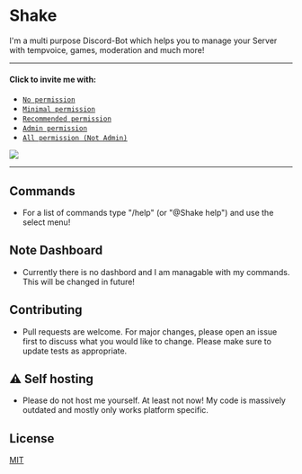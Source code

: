 # Shake

I'm a multi purpose Discord-Bot which helps you to manage your Server with tempvoice, games, moderation and much more!

---

#### Click to invite me with:

-   [`No permission`](https://discord.com/api/oauth2/authorize?client_id=778938275397632021&permissions=0&scope=bot%20applications.commands)
-   [`Minimal permission`](https://discord.com/api/oauth2/authorize?client_id=778938275397632021&permissions=385088&scope=bot%20applications.commands)
-   [`Recommended permission`](https://discord.com/api/oauth2/authorize?client_id=778938275397632021&permissions=2013651062&scope=bot%20applications.commands)
-   [`Admin permission`](https://discord.com/api/oauth2/authorize?client_id=778938275397632021&permissions=8&scope=bot%20applications.commands)
-   [`All permission (Not Admin)`](https://discord.com/api/oauth2/authorize?client_id=778938275397632021&permissions=545460846583&scope=bot%20applications.commands)

<a href="https://top.gg/bot/778938275397632021"><img src="https://top.gg/api/widget/upvotes/778938275397632021.svg"></a>

---

## Commands

-   For a list of commands type "/help" (or "@Shake help") and use the select menu!

## **Note** Dashboard

-   Currently there is no dashbord and I am managable with my commands.
    This will be changed in future!

## Contributing

-   Pull requests are welcome. For major changes, please open an issue first to discuss what you would like to change.
    Please make sure to update tests as appropriate.

## :warning: Self hosting

-   Please do not host me yourself. At least not now! My code is massively outdated and mostly only works platform specific.

## License

[MIT](https://choosealicense.com/licenses/mit/)
